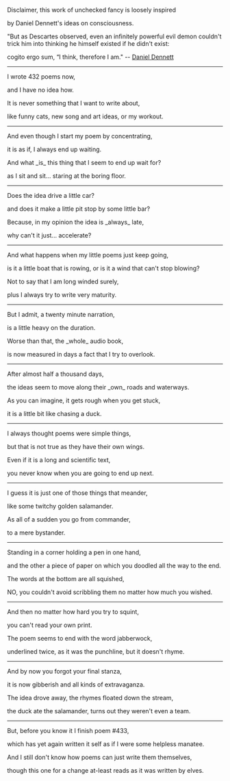 Disclaimer, this work of unchecked fancy is loosely inspired

by Daniel Dennett's ideas on consciousness.

"But as Descartes observed, even an infinitely powerful evil demon couldn't trick him into thinking he himself existed if he didn't exist:

cogito ergo sum, “I think, therefore I am." -- [Daniel Dennett](https://www.youtube.com/watch?v=JP1nmExfgpg)

---

I wrote 432 poems now,

and I have no idea how.

It is never something that I want to write about,

like funny cats, new song and art ideas, or my workout.

---

And even though I start my poem by concentrating,

it is as if, I always end up waiting.

And what \_is\_ this thing that I seem to end up wait for?

as I sit and sit... staring at the boring floor.

---

Does the idea drive a little car?

and does it make a little pit stop by some little bar?

Because, in my opinion the idea is \_always\_ late,

why can't it just... accelerate?

---

And what happens when my little poems just keep going,

is it a little boat that is rowing, or is it a wind that can't stop blowing?

Not to say that I am long winded surely,

plus I always try to write very maturity.

---

But I admit, a twenty minute narration,

is a little heavy on the duration.

Worse than that, the \_whole\_ audio book,

is now measured in days a fact that I try to overlook.

---

After almost half a thousand days,

the ideas seem to move along their \_own\_ roads and waterways.

As you can imagine, it gets rough when you get stuck,

it is a little bit like chasing a duck.

---

I always thought poems were simple things,

but that is not true as they have their own wings.

Even if it is a long and scientific text,

you never know when you are going to end up next.

---

I guess it is just one of those things that meander,

like some twitchy golden salamander.

As all of a sudden you go from commander,

to a mere bystander.

---

Standing in a corner holding a pen in one hand,

and the other a piece of paper on which you doodled all the way to the end.

The words at the bottom are all squished,

NO, you couldn't avoid scribbling them no matter how much you wished.

---

And then no matter how hard you try to squint,

you can't read your own print.

The poem seems to end with the word jabberwock,

underlined twice, as it was the punchline, but it doesn't rhyme.

---

And by now you forgot your final stanza,

it is now gibberish and all kinds of extravaganza.

The idea drove away, the rhymes floated down the stream,

the duck ate the salamander, turns out they weren't even a team.

---

But, before you know it I finish poem #433,

which has yet again written it self as if I were some helpless manatee.

And I still don't know how poems can just write them themselves,

though this one for a change at-least reads as it was written by elves.
